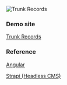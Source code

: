 ![Trunk Records](https://user-images.githubusercontent.com/84278263/183384386-309ab2c3-2b6a-4746-adf6-07f895abada4.png)

### Demo site
[Trunk Records](https://yukayamamoto.me/trunkrecords)
### Reference
[Angular](https://angular.io/)

[Strapi (Headless CMS)](https://strapi.io/)
